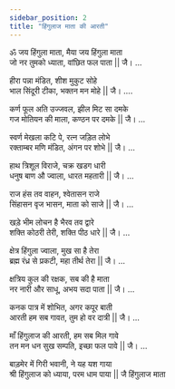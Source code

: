 ```yaml
---
sidebar_position: 2
title: "हिंगुलाज माता की आरती"
---
```


ॐ जय हिंगुला माता, मैया जय हिंगुला माता <br/>
जो नर तुमको ध्याता, वांछित फल पाता || जै। …

हीरा पन्ना मंडित, शीश मुकुट सोहे<br/>
भाल सिंदूरी टीका, भक्तन मन मोहे || जै। ….

कर्ण फूल अति उज्जवल, झील मिट सा दमके<br/>
गज मोतियन की माला, कण्ठन पर दमके || जै। …

स्वर्ण मेखला कटि पे, रत्न जड़ित लोभे<br/>
रक्ताम्बर मणि मंडित, अंगन पर शोभे || जै। …

हाथ त्रिशूल विराजे, चक्र खडग धारी<br/>
धनुष बाण औ ज्वाला, धारत महतारी || जै। …

राज हंस तव वाहन, श्वेतासन राजे<br/>
सिंहासन वृज भासन, माता को साजे || जै। …

खड़े भीम लोचन है भैरव तव द्वारे<br/>
शक्ति कोठरी तेरी, शक्ति पीठ धारे || जै। …

क्षेत्र हिंगुला ज्वाला, मुख सा है तेरा<br/>
ब्रह्म रंध्र से प्रकटी, महा तीर्थ तेरा || जै। …

क्षत्रिय कुल की रक्षक, सब की है माता<br/>
नर नारी और साधू, अभय सदा पाता || जै। …

कनक पात्र में शोभित, अगर कपूर बाती<br/>
आरती हम सब गावत, तुम हो वर दात्री || जै। …

माँ हिंगुलाज की आरती, हम सब मिल गावे<br/>
तन मन धन सुख सम्पति, इच्छा फल पावे || जै। …

बाड़मेर में गिरी भवानी, ने यह यश गाया<br/>
श्री हिंगुलाज को ध्याया, परम धाम पाया || जै हिंगुलाज माता
